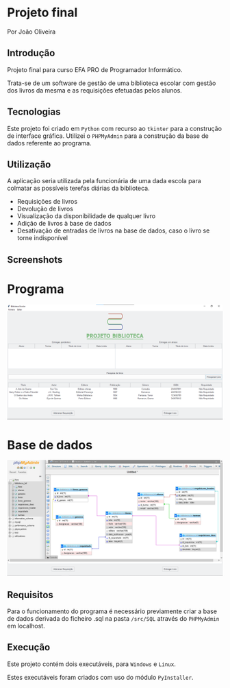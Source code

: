 # Projeto final

Por João Oliveira

## Introdução

Projeto final para curso EFA PRO de Programador Informático.

Trata-se de um software de gestão de uma biblioteca escolar com gestão dos livros da mesma e as requisições efetuadas pelos alunos.

## Tecnologias

Este projeto foi criado em `Python` com recurso ao `tkinter` para a construção de interface gráfica.
Utilizei o `PHPMyAdmin` para a construção da base de dados referente ao programa.

## Utilização

A aplicação seria utilizada pela funcionária de uma dada escola para colmatar as possíveis terefas diárias da biblioteca.

- Requisições de livros
- Devolução de livros
- Visualização da disponibilidade de qualquer livro
- Adição de livros à base de dados
- Desativação de entradas de livros na base de dados, caso o livro se torne indisponível

## Screenshots

# Programa

![ScreenShot](src/imagens/screenshot1.png)

# Base de dados

![ScreenShot](src/imagens/screenshot2.png)

## Requisitos

Para o funcionamento do programa é necessário previamente criar a base de dados derivada do ficheiro .sql na pasta `/src/SQL` através do `PHPMyAdmin` em localhost.

## Execução

Este projeto contém dois executáveis, para `Windows` e `Linux`.

Estes executáveis foram criados com uso do módulo `PyInstaller`.